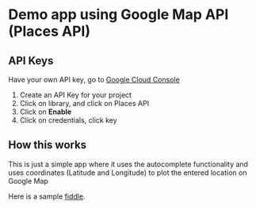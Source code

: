 # Demo app using Google Map API (Places API)

## API Keys
Have your own API key, go to [Google Cloud Console](https://console.developers.google.com/apis)

 1. Create an API Key for your project
 2. Click on library, and click on Places API
 3. Click on **Enable**
 4. Click on credentials, click key


## How this works
This is just a simple app where it uses the autocomplete functionality and uses coordinates (Latitude and Longitude) to plot the entered location on Google Map

Here is a sample [fiddle](https://jsfiddle.net/0zmxqar2/show).